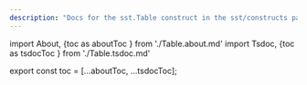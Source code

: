 ```yaml
---
description: "Docs for the sst.Table construct in the sst/constructs package"
---
```


import About, {toc as aboutToc } from './Table.about.md'
import Tsdoc, {toc as tsdocToc } from './Table.tsdoc.md'

<About />
<Tsdoc />

export const toc = [...aboutToc, ...tsdocToc];
